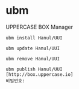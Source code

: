 # ubm
UPPERCASE BOX Manager

```
ubm install Hanul/UUI
```

```
ubm update Hanul/UUI
```

```
ubm remove Hanul/UUI
```

```
ubm publish Hanul/UUI
[http://box.uppercase.io]
비밀번호: 
```

